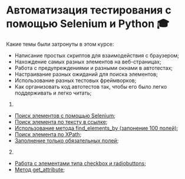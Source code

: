 # Автоматизация тестирования с помощью Selenium и Python :mortar_board:

Какие темы были затронуты в этом курсе: 

- Написание простых скриптов для взаимодействия с браузером;</br>
- Нахождение самых разных элементов на веб-страницах;</br>
- Работа с предупреждениями и разными окнами в автотестах; </br>
- Настраивание разных ожиданий для поиска элементов;</br>
- Использование разных тестовых фреймворков; </br>
- Как организовать код автотестов так, чтобы его было легко поддерживать и легко читать;
1.
- [Поиск элементов с помощью Selenium](https://github.com/Svetlana-br-prog/Selenium_Python/blob/main/find_element.py);
- [Поиск элемента по тексту в ссылке](https://github.com/Svetlana-br-prog/Selenium_Python/blob/main/find_link.py);
- [Использование метода find_elements_by (запонение 100 полей)](https://github.com/Svetlana-br-prog/Selenium_Python/blob/main/find_elementS_by.py);
- [Поиск элемента по XPath](https://github.com/Svetlana-br-prog/Selenium_Python/blob/main/find_xpath.py);
- [Заполнение только обязательных полей](https://github.com/Svetlana-br-prog/Selenium_Python/blob/main/required_fields.py);
2.
- [Работа с элементами типа checkbox и radiobuttons](https://github.com/Svetlana-br-prog/Selenium_Python/blob/main/selenium_2/check_radio_2_1.py);
- [Метод get_attribute](https://github.com/Svetlana-br-prog/Selenium_Python/blob/main/selenium_2/get_attribute_2_2.py);

